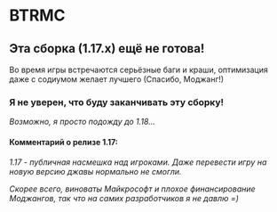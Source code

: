 # BTRMC
## Эта сборка (1.17.х) ещё не готова!

Во время игры встречаются серьёзные баги и краши, оптимизация даже с содиумом желает лучшего (Спасибо, Моджанг!)

### Я не уверен, что буду заканчивать эту сборку!
*Возможно, я просто подожду до 1.18...*

#### Комментарий о релизе 1.17:
*1.17 - публичная насмешка над игроками. Даже перевести игру на новую версию джавы нормально не смогли.*

*Скорее всего, виноваты Майкрософт и плохое финансирование Моджангов, так что на самих разработчиков я не давлю =)*
